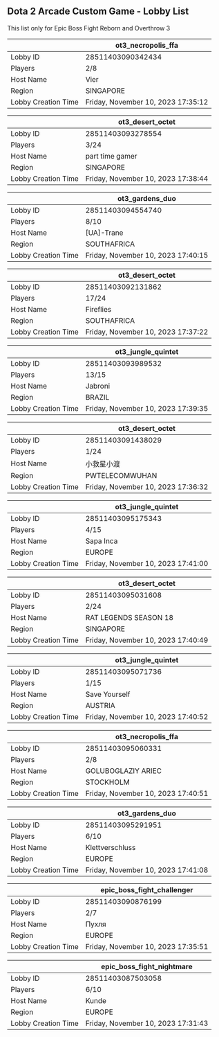 ## Dota 2 Arcade Custom Game - Lobby List

This list only for Epic Boss Fight Reborn and Overthrow 3

|  | ot3_necropolis_ffa |
| ------ | ------ |
| Lobby ID | 28511403090342434 |
| Players | 2/8 |
| Host Name | Vier |
| Region | SINGAPORE |
| Lobby Creation Time | Friday, November 10, 2023 17:35:12 |


|  | ot3_desert_octet |
| ------ | ------ |
| Lobby ID | 28511403093278554 |
| Players | 3/24 |
| Host Name | part time gamer |
| Region | SINGAPORE |
| Lobby Creation Time | Friday, November 10, 2023 17:38:44 |


|  | ot3_gardens_duo |
| ------ | ------ |
| Lobby ID | 28511403094554740 |
| Players | 8/10 |
| Host Name | [UA]-Trane |
| Region | SOUTHAFRICA |
| Lobby Creation Time | Friday, November 10, 2023 17:40:15 |


|  | ot3_desert_octet |
| ------ | ------ |
| Lobby ID | 28511403092131862 |
| Players | 17/24 |
| Host Name | Fireflies |
| Region | SOUTHAFRICA |
| Lobby Creation Time | Friday, November 10, 2023 17:37:22 |


|  | ot3_jungle_quintet |
| ------ | ------ |
| Lobby ID | 28511403093989532 |
| Players | 13/15 |
| Host Name | Jabroni |
| Region | BRAZIL |
| Lobby Creation Time | Friday, November 10, 2023 17:39:35 |


|  | ot3_desert_octet |
| ------ | ------ |
| Lobby ID | 28511403091438029 |
| Players | 1/24 |
| Host Name | 小救星小渡 |
| Region | PWTELECOMWUHAN |
| Lobby Creation Time | Friday, November 10, 2023 17:36:32 |


|  | ot3_jungle_quintet |
| ------ | ------ |
| Lobby ID | 28511403095175343 |
| Players | 4/15 |
| Host Name | Sapa Inca |
| Region | EUROPE |
| Lobby Creation Time | Friday, November 10, 2023 17:41:00 |


|  | ot3_desert_octet |
| ------ | ------ |
| Lobby ID | 28511403095031608 |
| Players | 2/24 |
| Host Name | RAT LEGENDS SEASON 18 |
| Region | SINGAPORE |
| Lobby Creation Time | Friday, November 10, 2023 17:40:49 |


|  | ot3_jungle_quintet |
| ------ | ------ |
| Lobby ID | 28511403095071736 |
| Players | 1/15 |
| Host Name | Save Yourself |
| Region | AUSTRIA |
| Lobby Creation Time | Friday, November 10, 2023 17:40:52 |


|  | ot3_necropolis_ffa |
| ------ | ------ |
| Lobby ID | 28511403095060331 |
| Players | 2/8 |
| Host Name | GOLUBOGLAZIY ARIEC |
| Region | STOCKHOLM |
| Lobby Creation Time | Friday, November 10, 2023 17:40:51 |


|  | ot3_gardens_duo |
| ------ | ------ |
| Lobby ID | 28511403095291951 |
| Players | 6/10 |
| Host Name | Klettverschluss |
| Region | EUROPE |
| Lobby Creation Time | Friday, November 10, 2023 17:41:08 |


|  | epic_boss_fight_challenger |
| ------ | ------ |
| Lobby ID | 28511403090876199 |
| Players | 2/7 |
| Host Name | Пухля |
| Region | EUROPE |
| Lobby Creation Time | Friday, November 10, 2023 17:35:51 |


|  | epic_boss_fight_nightmare |
| ------ | ------ |
| Lobby ID | 28511403087503058 |
| Players | 6/10 |
| Host Name | Kunde |
| Region | EUROPE |
| Lobby Creation Time | Friday, November 10, 2023 17:31:43 |


